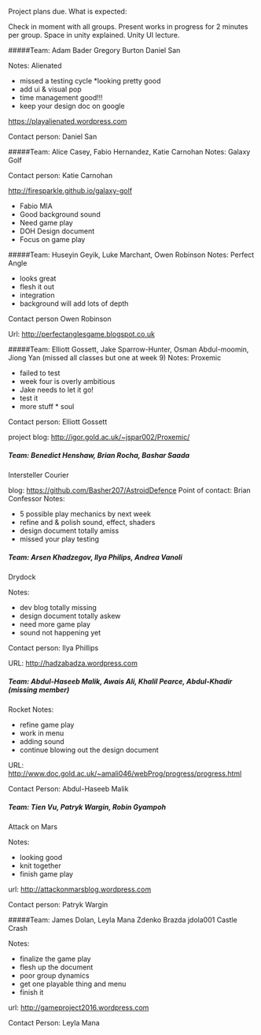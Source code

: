Project plans due. What is expected:

Check in moment with all groups. Present works in progress for 2 minutes per group. Space in unity explained. Unity UI lecture.


#####Team: Adam Bader Gregory Burton Daniel San

Notes: Alienated 
* missed a testing cycle
*looking pretty good
* add ui & visual pop 
* time management good!!! 
* keep your design doc on google


https://playalienated.wordpress.com

Contact person: Daniel San  

#####Team: Alice Casey, Fabio Hernandez, Katie Carnohan
Notes: Galaxy Golf
 
Contact person: Katie Carnohan

http://firesparkle.github.io/galaxy-golf
* Fabio MIA 
* Good background sound
* Need game play 
* DOH Design document 
* Focus on game play  


#####Team: Huseyin Geyik, Luke Marchant, Owen Robinson 
Notes: Perfect Angle 
* looks great 
* flesh it out 
* integration 
* background will add lots of depth 

Contact person Owen Robinson 

Url: http://perfectanglesgame.blogspot.co.uk 


#####Team: Elliott Gossett, Jake Sparrow-Hunter, Osman Abdul-moomin, Jiong Yan (missed all classes but one at week 9) 
Notes: Proxemic 
* failed to test
* week four is overly ambitious 
* Jake needs to let it go! 
* test it 
* more stuff * soul 

Contact person: Elliott Gossett 

project blog: http://igor.gold.ac.uk/~jspar002/Proxemic/ 


##### Team: Benedict Henshaw, Brian Rocha, Bashar Saada 
Intersteller Courier  

blog: https://github.com/Basher207/AstroidDefence
Point of contact: Brian Confessor 
Notes: 
* 5 possible play mechanics by next week 
* refine and & polish sound, effect, shaders 
* design document totally amiss 
* missed your play testing 

##### Team: Arsen Khadzegov, Ilya Philips, Andrea Vanoli
Drydock 

Notes: 

* dev blog totally missing 
* design document totally askew 
* need more game play 
* sound not happening yet 

Contact person: Ilya Phillips 

URL: http://hadzabadza.wordpress.com 

##### Team: Abdul-Haseeb  Malik, Awais Ali, Khalil Pearce, Abdul-Khadir (missing member) 

Rocket 
Notes: 
* refine game play 
* work in menu 
* adding sound 
* continue blowing out the design document 

URL: http://www.doc.gold.ac.uk/~amali046/webProg/progress/progress.html

Contact Person: Abdul-Haseeb Malik 

##### Team: Tien Vu, Patryk Wargin, Robin Gyampoh 
Attack on Mars 

Notes:  
* looking good
* knit together
* finish game play

url: http://attackonmarsblog.wordpress.com

Contact person: Patryk Wargin 

#####Team: James Dolan, Leyla Mana Zdenko Brazda jdola001 
Castle Crash 

Notes: 
* finalize the game play 
* flesh up the document 
* poor group dynamics 
* get one playable thing and menu 
* finish it 

url: http://gameproject2016.wordpress.com

Contact Person: Leyla Mana







